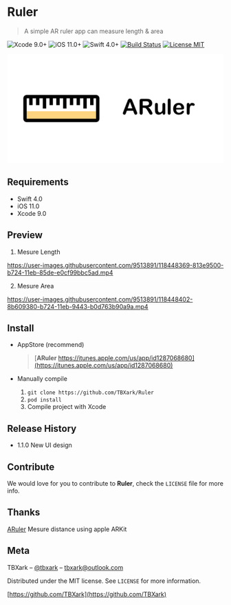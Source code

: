 # Ruler
> A simple AR ruler app can measure length &amp; area

![Xcode 9.0+](https://img.shields.io/badge/Xcode-9.0%2B-blue.svg)
![iOS 11.0+](https://img.shields.io/badge/iOS-11.0%2B-blue.svg)
![Swift 4.0+](https://img.shields.io/badge/Swift-4.0%2B-orange.svg)
[![Build Status](https://travis-ci.org/TBXark/Ruler.svg?branch=master)](https://travis-ci.org/TBXark/Ruler)
[![License MIT](https://img.shields.io/badge/license-MIT-green.svg?style=flat)](https://raw.githubusercontent.com/TBXark/TKRubberIndicator/master/LICENSE)

![](logo.png)


## Requirements

- Swift 4.0
- iOS 11.0
- Xcode 9.0


## Preview

1. Mesure Length 

https://user-images.githubusercontent.com/9513891/118448369-813e9500-b724-11eb-85de-e0cf99bbc5ad.mp4



2. Mesure Area 

https://user-images.githubusercontent.com/9513891/118448402-8b609380-b724-11eb-9443-b0d763b90a9a.mp4



## Install

- AppStore (recommend)

  > [**ARuler** https://itunes.apple.com/us/app/id1287068680](https://itunes.apple.com/us/app/id1287068680)


- Manually compile
  1.  `git clone https://github.com/TBXark/Ruler `
  2. `pod install`
  3. Compile project with Xcode


## Release History

* 1.1.0 New UI design


## Contribute

We would love for you to contribute to **Ruler**, check the ``LICENSE`` file for more info.

## Thanks
[ARuler](https://github.com/duzexu/ARuler) Mesure distance using apple ARKit


## Meta

TBXark – [@tbxark](https://twitter.com/tbxark) – tbxark@outlook.com

Distributed under the MIT license. See ``LICENSE`` for more information.

[https://github.com/TBXark](https://github.com/TBXark)

[swift-image]:https://img.shields.io/badge/swift-3.0-orange.svg
[swift-url]: https://swift.org/
[license-image]: https://img.shields.io/badge/License-MIT-blue.svg
[license-url]: LICENSE
[travis-image]: https://img.shields.io/travis/dbader/node-datadog-metrics/master.svg?style=flat-square
[travis-url]: https://travis-ci.org/dbader/node-datadog-metrics
[codebeat-image]: https://codebeat.co/badges/c19b47ea-2f9d-45df-8458-b2d952fe9dad
[codebeat-url]: https://codebeat.co/projects/github-com-vsouza-awesomeios-com
